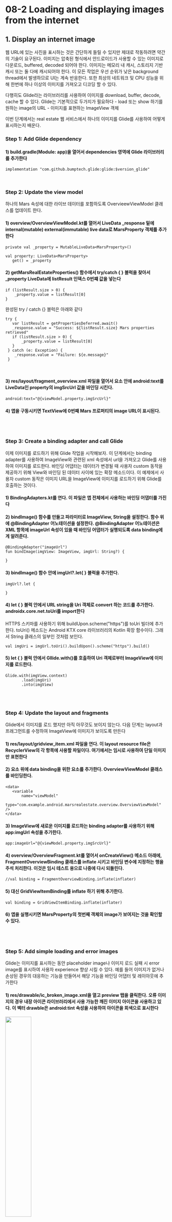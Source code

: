 # 08-2 Loading and displaying images from the internet

## 1. Display an internet image
웹 URL에 있는 사진을 표시하는 것은 간단하게 들릴 수 있지만 제대로 작동하려면 약간의 기술이 요구된다. 이미지는 압축된 형식에서 안드로이드가 사용할 수 있는 이미지로 다운로드, buffered, decoded 되어야 한다. 
이미지는 메모리 내 캐시, 스토리지 기반 캐시 또는 둘 다에 캐시되어야 한다. 이 모든 작업은 우선 순위가 낮은 background thread에서 발생하므로 UI는 계속 반응한다.
또한 최상의 네트워크 및 CPU 성능을 위해 한번에 하나 이상의 이미지를 가져오고 디코딩 할 수 있다. 

다행히도 Glide라는 라이브러리를 사용하여 이미지를 download, buffer, decode, cache 할 수 있다.
Glide는 기본적으로 두가지가 필요하다
    - load 또는 show 하기를 원하는 image의 URL
    - 이미지를 표현하는 ImageView 객체

이번 단계에서는 real estate 웹 서비스에서 하나의 이미지를 Glide를 사용하여 어떻게 표시하는지 배운다. 


### Step 1: Add Glide dependency

#### 1)  build.gradle(Module: app)을 열어서 dependencies 영역에 Glide 라이브러리를 추가한다

```
implementation "com.github.bumptech.glide:glide:$version_glide"
```

<br>

### Step 2: Update the view model
하나의 Mars 속성에 대한 라이브 데이터를 포함하도록 OvervieewViewModel 클래스를 업데이트 한다.

#### 1) overview/OverviewViewModel.kt를 열어서 LiveData _response 밑에 internal(mutable) external(immutable) live data로 MarsProperty 객체를 추가한다

```
private val _property = MutableLiveData<MarsProperty>()

val property: LiveData<MarsProperty>
   get() = _property
```

#### 2) getMarsRealEstateProperties() 함수에서 try/catch { } 블럭을 찾아서 _property LiveData에 listResult 인덱스 0번쨰 값을 넣는다

```
if (listResult.size > 0) {   
    _property.value = listResult[0]
}
``` 

완성된 try / catch {} 블럭은 아래와 같다

```
try {
   var listResult = getPropertiesDeferred.await()
   _response.value = "Success: ${listResult.size} Mars properties retrieved"
   if (listResult.size > 0) {      
       _property.value = listResult[0]
   }
 } catch (e: Exception) {
    _response.value = "Failure: ${e.message}"
 }
```

<br>

#### 3) res/layout/fragment_overview.xml 파일을 열어서 <TextView> 요소 안에 android:text를 LiveData인 property의 imgSrcUrl 값을 바인딩 시킨다.

```
android:text="@{viewModel.property.imgSrcUrl}"
```

#### 4) 앱을 구동시키면 TextView에 0번째 Mars 프로퍼티의 image URL이 표시된다. 

<br><br>

### Step 3: Create a binding adapter and call Glide
이제 이미지를 로드하기 위해 Glide 작업을 시작해보자. 이 단계에서는 binding adapter를 사용하여 ImageView와 관련된 xml 속성에서 url을 가져오고 Glide를 사용하여 이미지를 로드한다. 바인딩 어댑터는 데이터가 변경될 때 사용자 custom 동작을 제공하기 위해 View와 바인딩 된 데이터 사이에 있는 확장 메소드이다.
이 예제에서 사용자 custom 동작은 이미지 URL을 ImageView에 이미지를 로드하기 위해 Glide를 호출하는 것이다.

#### 1) BindingAdapters.kt를 연다. 이 파일은 앱 전체에서 사용하는 바인딩 어댑터를 가진다

#### 2) bindImage() 함수를 만들고 파라미터로 ImageView, String을 설정한다. 함수 위에 @BindingAdapter 어노테이션을 설정한다. @BindingAdapter 어노테이션은 XML 항목에 imageUrl 속성이 있을 때 바인딩 어댑터가 실행되도록 data binding에게 알려준다.

```
@BindingAdapter("imageUrl")
fun bindImage(imgView: ImageView, imgUrl: String?) {

}
```

#### 3) bindImage() 함수 안에 imgUrl?.let{ } 블럭을 추가한다.

```
imgUrl?.let {

}
``` 

#### 4) let { } 블럭 안에서 URL string을 Uri 객체로 convert 하는 코드를 추가한다. androidx.core.net.toUri를 import한다
HTTPS 스키마를 사용하기 위해 buildUpon.scheme("https")를 toUri 빌더에 추가한다. toUri() 메소드는 Android KTX core 라이브러리의 Kotlin 확장 함수이다. 그래서 String 클래스의 일부인 것처럼 보인다.

```
val imgUri = imgUrl.toUri().buildUpon().scheme("https").build()
```

#### 5) let { } 블럭 안에서 Gllide.with()를 호출하여 Uri 객체로부터 ImageView에 이미지를 로드한다. 

```
Glide.with(imgView.context)
       .load(imgUri)
       .into(imgView)
```

<br><br>

### Step 4: Update the layout and fragments
Glide에서 이미지를 로드 했지만 아직 아무것도 보이지 않는다. 다음 단계는 layout과 프래그먼트를 수정하여 ImageView에 이미지가 보이도록 만든다

#### 1) res/layout/gridview_item.xml 파일을 연다. 이 layout resource file은 RecyclerView의 각 항목에 사용할 파일이다. 여기에서는 임시로 사용하여 단일 이미지만 표현한다

#### 2) <ImageView> 요소 위에 data binding을 위한 <data> 요소를 추가한다. OverviewViewModel 클래스를 바인딩한다.

```
<data>
   <variable
       name="viewModel"
       type="com.example.android.marsrealestate.overview.OverviewViewModel" />
</data>
``` 

#### 3) ImageView에 새로운 이미지를 로드하는 binding adapter를 사용하기 위해 app:imgUrl 속성을 추가한다.

```
app:imageUrl="@{viewModel.property.imgSrcUrl}"
```

#### 4) overview/OverviewFragment.kt를 열어서 onCreateView() 메소드 아래에, FragmentOverviewBinding 클래스를 inflate 시키고 바인딩 변수에 지정하는 행을 주석 처리한다. 이것은 임시 테스트 용으로 나중에 다시 되돌린다.

```
//val binding = FragmentOverviewBinding.inflate(inflater)
```

#### 5) 대신 GridViewItemBinding를 inflate 하기 위해 추가한다.

```
val binding = GridViewItemBinding.inflate(inflater)
```

#### 6) 앱을 실행시키면 MarsProperty의 첫번째 객체의 image가 보여지는 것을 확인할 수 있다.

<br><br>

### Step 5: Add simple loading and error images
Glide는 이미지를 표시하는 동안 placeholder image나 이미지 로드 실패 시 error image를 표시하여 사용자 experience 향상 시킬 수 있다. 예를 들어 이미지가 없거나 손상된 경우의 대응하는 기능을 만들어서 해당 기능을 바인딩 어댑터 및 레이아웃에 추가한다

#### 1) res/drawable/ic_broken_image.xml을 열고 preview 탭을 클릭한다. 오류 이미지의 경우 내장 아이콘 라이브러리에서 사용 가능한 깨진 이미지 아이콘을 사용하고 있다. 이 벡터 drawble은 android:tint 속성을 사용하여 아이콘을 회색으로 표시한다

<image src="./images/broken_image.png" width="40%" height="40%"/>

#### 2) res/drawable/loading_animation.xml을 연다. 이 drawable은 animation으로 <animate-rotate> 태그로 선언되어 있다. 애니메이션은 중심점을 기준으로 이미지 drawble인 loading_img.xml을 회전시킨다

<image src="./images/loading_image.png" width="40%" height="40%"/>

#### 3) BindingAdapter.kt 파일로 돌아와서 bindImage() 함수 안에 load()와 into()사이에 apply()를 호출하도록 Glide.with() 메소드를 수정한다. 
이 코드는 이미지가 loading 되는 동안 placeholder loading image를 설정한다. 또한 이미지 로딩이 실패했을 때 broken_image drawable을 설정하여 에러 이미지를 표시한다. 

```
@BindingAdapter("imageUrl")
fun bindImage(imgView: ImageView, imgUrl: String?) {
    imgUrl?.let {
        val imgUri = 
           imgUrl.toUri().buildUpon().scheme("https").build()
        Glide.with(imgView.context)
                .load(imgUri)
                .apply(RequestOptions()
                        .placeholder(R.drawable.loading_animation)
                        .error(R.drawable.ic_broken_image))
                .into(imgView)
    }
}
```

<br><br>

## 2. Display a grid of images with a RecyclerView

### Step 1: Update the view model
현재 ViewModel에는 하나의 MarsProperty 객체(웹 서비스 응답 목록에서 첫번째 객체)를 보유하는 _property LiveData가 있다. 이 단계에서는 LiveData가 MarsProperty 객체들의 전체 리스트를 보유하도록 변경한다

#### 1) overview/OverviewViewModel.kt를 연다

#### 2) private _property 변수를 _properties로 변경한다. 

```
private val _properties = MutableLiveData<List<MarsProperty>>()
```

#### 3) livedata property를 properties로 대체한다. 

```
 val properties: LiveData<List<MarsProperty>>
        get() = _properties
```

#### 4) 스크롤을 내려서 getMarsRealEstateProperties() 함수의 try { } 블럭에서 기존 _property.value = listResult\[0\] 코드를 아래와 같이 변경한다.

```
_properties.value = listResult
```

전체 try / catch 블럭은 다음과 같다

```
try {
   var listResult = getPropertiesDeferred.await()
   _response.value = "Success: ${listResult.size} Mars properties retrieved"
   _properties.value = listResult
} catch (e: Exception) {
   _response.value = "Failure: ${e.message}"
}
```

<br>

### Step 2: Update the layouts and fragments
이번 단계에서는 single image view가 아닌 grid layout과 recyclerView를 사용하기 위하여 layout과 fragment를 변경한다

#### 1) res/layout/grid_view_item.xml을 열고 데이터 바인딩을 OverviewViewModel에서 MarsProperty로 변경하고 변수 이름을 property로 바꾼다

```
<variable
   name="property"
   type="com.example.android.marsrealestate.network.MarsProperty" />
```

#### 2) <ImageView>의 app:imageUrl 속성을 MarsProperty의 imageSrcUrl로 변경한다

```
app:imageUrl="@{property.imgSrcUrl}"
```

#### 3) overview/OverviewFragment.kt를 열고 onCreateView()에서 FragmentOverviewBinding을 inflate 시키는 코드를 주석 해제한다. GridViewBinding을 inflate 하는 코드는 삭제하거나 주석 처리한다. 

```
val binding = FragmentOverviewBinding.inflate(inflater)
 // val binding = GridViewItemBinding.inflate(inflater)
```

#### 4) res/layout/fragment_overview.xml를 열고 <TexView> 요소를 삭제한다

#### 5) 대신에 GridLayoutManager와 grid_view_item을 레이아웃으로 사용하는 <RecyclerView> 요소를 추가한다. 

```
<androidx.recyclerview.widget.RecyclerView
            android:id="@+id/photos_grid"
            android:layout_width="0dp"
            android:layout_height="0dp"
            android:padding="6dp"
            android:clipToPadding="false"
            app:layoutManager=
               "androidx.recyclerview.widget.GridLayoutManager"
            app:layout_constraintBottom_toBottomOf="parent"
            app:layout_constraintLeft_toLeftOf="parent"
            app:layout_constraintRight_toRightOf="parent"
            app:layout_constraintTop_toTopOf="parent"
            app:spanCount="2"
            tools:itemCount="16"
            tools:listitem="@layout/grid_view_item" />
```

<br>

### Step 3: Add the photo grid adapter
이 단계에서는 RecyclerView 어댑터를 통해 데이터를 RecyclerView에 바인딩한다

#### 1) overview/PhotoGridAdapter.kt를 연다 

#### 2) PhotoGridAdapter 클래스를 생성한다. 생성자 파라미터는 아래 보이는 것과 같다. PhotoGridAdatper는 생성자로 list item type과 view holder 및 DiffUtil.ItemCallback 구현이 필요한 ListAdpater를 상속한다.

```
class PhotoGridAdapter : ListAdapter<MarsProperty,
        PhotoGridAdapter.MarsPropertyViewHolder>(DiffCallback) {

}
```

#### 3) ListAdapter의 메소드인 onCreateViewHolder()과 onBindViewHolder()를 오버라이드 해라

```
override fun onCreateViewHolder(parent: ViewGroup, viewType: Int): PhotoGridAdapter.MarsPropertyViewHolder {
   TODO("not implemented") 
}

override fun onBindViewHolder(holder: PhotoGridAdapter.MarsPropertyViewHolder, position: Int) {
   TODO("not implemented") 
}
```

#### 4) PhotoGridAdapter 정의의 끝에서 DiffCallback에 대한 companion object를 추가한다. DiffCallback object는 DiffUtil.ItemCallback을 상속한다.

```
companion object DiffCallback : DiffUtil.ItemCallback<MarsProperty>() {
}
```

#### 5) object 안에서 비교 메소드를 구현한다. 메소드는 areItemsTheSame()과 areContentsTheSame()이다

```
override fun areItemsTheSame(oldItem: MarsProperty, newItem: MarsProperty): Boolean {
   TODO("not implemented") 
}

override fun areContentsTheSame(oldItem: MarsProperty, newItem: MarsProperty): Boolean {
   TODO("not implemented") 
}
```

#### 6) areItemsTheSame() 메소드에서 oldItem과 newItem에 대한 객체 참조가 동일한 경우 true를 반환하는 Kotlin의 참조 등식 연산자(===)를 사용하여 구현한다

```
override fun areItemsTheSame(oldItem: MarsProperty, 
                  newItem: MarsProperty): Boolean {
   return oldItem === newItem
}
```

#### 7) areContentsTheSame() 메소드에서 동등성을 비교하기 위해 oldItem과 newItem의 ID를 비교하는 기능을 추가한다

```
override fun areContentsTheSame(oldItem: MarsProperty, 
                  newItem: MarsProperty): Boolean {
   return oldItem.id == newItem.id
}
```

#### 8) PhotoGridAdapter의 companion object 아래에 MarsPropoertyViewHolder라는 이름의 inner class를 생성한다. 이 클래스는 RecyclerView.ViewHolder를 상속한다
- MarsProperty를 레이아웃에 바인딩하려면 GridViewItemBinding 변수가 필요하므로 binding 변수를 MarsPropertyViewHolder에 전달한다.
- base ViewHolder에는 생성자에 뷰가 필요하므로 binding.root 뷰를 전달한다

```
class MarsPropertyViewHolder(private var binding: 
                   GridViewItemBinding):
       RecyclerView.ViewHolder(binding.root) {

}
```

#### 9) MarsPropertyViewHolder에서 bind() 메소드를 만든다. bind() 메소드는 property에 MarsProperty 객체를 저장한다. executePendingBindings()를 호출하여 즉시 반영되도록 한다

```
fun bind(marsProperty: MarsProperty) {
   binding.property = marsProperty
   binding.executePendingBindings()
}
```

#### 10) onCreateViewHolder() 메소드는 GridViewItemBinding 레이아웃을 inflate하고 상위 ViewGroup context에서 정의된 LayoutInflater를 사용하여 생성된 MarsPropertyViewHolder를 리턴해야 한다.

```
return MarsPropertyViewHolder(GridViewItemBinding.inflate(
  LayoutInflater.from(parent.context)))
```

#### 11) onBindViewHolder() 메소드에서 현재 RecyclerView position과 관련된 MarsProperty를 가져오는 getItem()을 호출하고, MarsPropertyViewHolder의 bind() 메소드에 그 프로퍼티를 전달한다

```
val marsProperty = getItem(position)
holder.bind(marsProperty)
```

<br>

### Step 4: Add the binding adapter and connect the parts
마지막으로 BindingAdapter를 이용하여 PhotoGridAdapter를 MarsProperty 객체의 리스트로 초기화한다. BindingAdapter를 사용하여 RecyclerView의 데이터를 설정하면 데이터 바인딩에서 MarsProperty 개체 목록의 LiveData를 자동으로 관찰한다.
그런 다음 MarsProperty 목록이 변경되면 바인딩 어댑터가 자동으로 호출된다. 

#### 1) BindingAdapters.kt를 연다

#### 2) 파일의 끝에 bindRecyclerView() 메소드를 추가하고 인자 값으로 RecyclerView와 MarsProperty 객체 리스트를 넘긴다. @BindingAdapter 어노테이션도 추가한다.

```
@BindingAdapter("listData")
fun bindRecyclerView(recyclerView: RecyclerView, 
    data: List<MarsProperty>?) {
}
```

#### 3) bindRecyclerView() 함수 내에서 recyclerView.adapter를 PhotoGridAdapter로 캐스트한다. 그리고 data와 함께 adapter.submitList(data)를 호출한다. 새 리스트를 사용할 수 있으면 RecyclerView에 알려준다

```
val adapter = recyclerView.adapter as PhotoGridAdapter
adapter.submitList(data)
```

#### 4) res/layout/fragment_overview.xml를 열어서 RecyclerView에 app:listData 속성을 추가하고 data binding에서 사용하고 있는 viewmodel.properties로 값을 설정한다

```
app:listData="@{viewModel.properties}"
```

#### 5) overview/OverviewFragment.kt를 열어서 onCreateView() 안에 setHasOptionsMenu()가 호출되기 직전에 binding.photosGrid의 RecyclerView 어댑터를 새 PhotoGridAdapter 객체로 초기화해라

```
binding.photosGrid.adapter = PhotoGridAdapter()
```

<br><br>

## 3. Add error handling in RecyclerView
MarsRealEstate 앱은 이미지를 가져올 수 없는 경우 깨진 이미지 아이콘을 표시한다. 그러나 네트워크가 없으면 앱에 빈 화면이 표시된다. 이것은 좋은 user experience가 아니다.
이 단계에서는 기본적인 오류 처리 기능을 추가하여 사용자에게 발생한 상황에 대한 더 나은 아이디어를 제공한다. 인터넷을 사용할 수 없는 경우 앱에 연결 오류 아이콘이 표시된다. 


### Step 1: Add status to the view model
시작하려면 웹 request의 상태를 나타내기 위해 뷰 모델에서 LiveData를 만든다. 상태에는 loading, success, failure 3가지 상태가 있다. 
loading 상태는 await() 호출에서 데이터를 기다리는 동안 발생한다


#### 1) overview/OverviewViewModel.kt를 열어서 import 문 밑에, 클래스 선언 위에 가능한 상태값을 가지고 있는 enum 클래스를 생성한다

```
enum class MarsApiStatus { LOADING, ERROR, DONE }
```

#### 2) OverviewViewModel 클래스 전체에서 internal, external _response LiveData의 이름을 _status로 바꾼다. LiveData의 타입을 String에서 MarsApiStatus로 바꾼다

```
private val _status = MutableLiveData<MarsApiStatus>()

val status: LiveData<MarsApiStatus>
   get() = _status
```

#### 3) getMarsRealEstateProperties() 함수 내의 _response를 _status로 바꾼다. 기존 "success" 문장을 MarsApiStatus.DONE으로 바꾸고 "failure"를 MarsApiStatus.ERROR로 변경한다. 

#### 4) MarsApiStatus.LOADING 상태값을 try 블럭에서 await() 호출 전에 추가한다. 이 값은 코루틴이 실행되고 데이터를 기다리는 동안의 초기 상태값이다.

```
try {
    _status.value = MarsApiStatus.LOADING
   var listResult = getPropertiesDeferred.await()
   _status.value = MarsApiStatus.DONE
   _properties.value = listResult
} catch (e: Exception) {
   _status.value = MarsApiStatus.ERROR
}
```

#### 5) catch {} 에서 error 상태값 이후에 _properties LiveData에 empty list를 넣는다. 이것은 RecyclerView를 지운다
```
} catch (e: Exception) {
   _status.value = MarsApiStatus.ERROR
   _properties.value = ArrayList()
}
```

<br>

### Step 2: Add a binding adapter for the status ImageView
이제 뷰 모델에 상태값이 있지만 아직까지는 상태값의 집합일 뿐이다. 앱 자체에 상태값을 어떻게 표시해야 될까? 이번 단계에서는 데이터 바인딩에 연결된 ImageView를 사용하여 로딩 및 에러 상태를 나타내는 아이콘을 표시한다
앱이 로드 상태 또는 에러 상태일 때 ImageView가 보여야 하며 앱이 로드 되면 ImageView는 보이지 않아야 한다

#### 1) BindingAdapters.kt를 열어서 bindStatus()라는 새로운 바인딩어댑터를 추가한다. 이 바인딩 어댑터는 ImageView와 MarsApiStatus를 인자로 가진다

```
@BindingAdapter("marsApiStatus")
fun bindStatus(statusImageView: ImageView, 
          status: MarsApiStatus?) {
}
```

#### 2) bindStatus()에 when{}을 추가하여 상태값에 따라 전환시킨다

```
when (status) {

}
```

#### 3) when 조건에 loading 상태를 추가한다. 이 상태값에서는 ImageView가 visible 이어야 하며 loading animation 이미지가 할당되어야 한다.

```
when (status) {
   MarsApiStatus.LOADING -> {
      statusImageView.visibility = View.VISIBLE
      statusImageView.setImageResource(R.drawable.loading_animation)
   }
}
```

#### 4) error 상태일 때 조건도 추가한다. ImageView를 visible하게 하고 connection-error drawable을 할당한다

```
MarsApiStatus.ERROR -> {
   statusImageView.visibility = View.VISIBLE
   statusImageView.setImageResource(R.drawable.ic_connection_error)
}
```

#### 5) done 상태도 추가한다. done 상태는 success response를 가지며 ImageView를 hide 시켜야 한다.

```
MarsApiStatus.DONE -> {
   statusImageView.visibility = View.GONE
}
```

<br>

### Step 3: Add the status ImageView to the layout

#### 1) res/layout/fragment_overview.xml을 열어서 RecyclerView 요소 아래 ImageView를 아래와 같이 추가한다
이 ImageView는 RecyclerView와 동일한 제약 사항을 갖지만 너비와 높이를 wrap_content로 사용하여 이미지를 늘리기 보다는 이미지를 중앙에 배치한다.
또한 뷰 모델의 상태 속성이 변경 될 때 뷰에서 BindingAdapter를 호출하는 app : marsApiStatus 속성도 추가했다

```
<ImageView
   android:id="@+id/status_image"
    android:layout_width="wrap_content"
    android:layout_height="wrap_content"
    app:layout_constraintBottom_toBottomOf="parent"
    app:layout_constraintLeft_toLeftOf="parent"
    app:layout_constraintRight_toRightOf="parent"
    app:layout_constraintTop_toTopOf="parent"
    app:marsApiStatus="@{viewModel.status}" />
```

#### 2) 네트워크 연결 실패 상황을 테스트하기 위해 에뮬레이터나 디바이스에서 비행기 모드를 켜고 앱을 실행한다. error 이미지를 확인할 수 있다.
